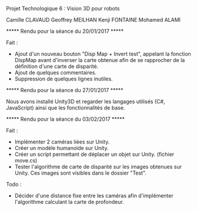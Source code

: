 Projet Technologique 6 : Vision 3D pour robots

Camille CLAVAUD Geoffrey MEILHAN Kenji FONTAINE Mohamed ALAMI

***** Rendu pour la séance du 20/01/2017 *****

Fait :
- Ajout d'un nouveau bouton "Disp Map + Invert test",
appelant la fonction DispMap avant d'inverser la carte obtenue
afin de se rapprocher de la définition d'une carte de disparité.
- Ajout de quelques commentaires.
- Suppression de quelques lignes inutiles.

***** Rendu pour la séance du 27/01/2017 *****

Nous avons installé Unity3D et regarder les langages utilisés (C#, JavaScript)
ainsi que les fonctionnalités de base.

***** Rendu pour la séance du 03/02/2017 *****

Fait :
- Implémenter 2 caméras liées sur Unity.
- Créer un modèle humanoïde sur Unity.
- Créer un script permettant de déplacer un objet sur Unity. (fichier move.cs)
- Tester l'algorithme de carte de disparité sur les images obtenues sur Unity.
Ces images sont visibles dans le dossier "Test".

Todo :
- Décider d'une distance fixe entre les caméras afin d'implémenter l'algorithme
calculant la carte de profondeur.
